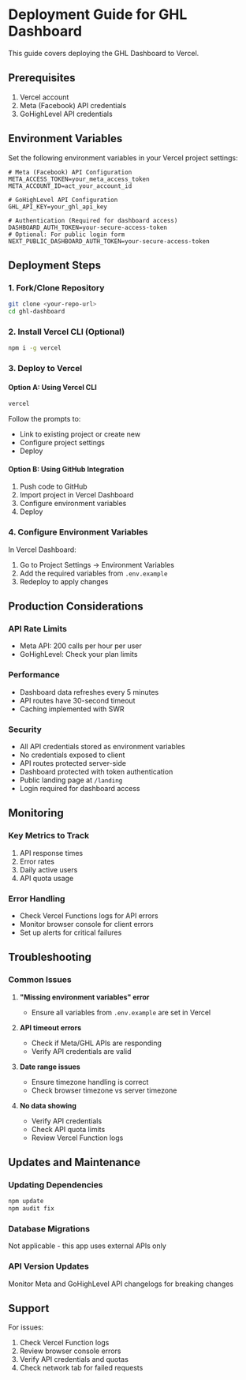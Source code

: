 # Deployment Guide for GHL Dashboard

This guide covers deploying the GHL Dashboard to Vercel.

## Prerequisites

1. Vercel account
2. Meta (Facebook) API credentials
3. GoHighLevel API credentials

## Environment Variables

Set the following environment variables in your Vercel project settings:

```env
# Meta (Facebook) API Configuration
META_ACCESS_TOKEN=your_meta_access_token
META_ACCOUNT_ID=act_your_account_id

# GoHighLevel API Configuration
GHL_API_KEY=your_ghl_api_key

# Authentication (Required for dashboard access)
DASHBOARD_AUTH_TOKEN=your-secure-access-token
# Optional: For public login form
NEXT_PUBLIC_DASHBOARD_AUTH_TOKEN=your-secure-access-token
```

## Deployment Steps

### 1. Fork/Clone Repository
```bash
git clone <your-repo-url>
cd ghl-dashboard
```

### 2. Install Vercel CLI (Optional)
```bash
npm i -g vercel
```

### 3. Deploy to Vercel

#### Option A: Using Vercel CLI
```bash
vercel
```

Follow the prompts to:
- Link to existing project or create new
- Configure project settings
- Deploy

#### Option B: Using GitHub Integration
1. Push code to GitHub
2. Import project in Vercel Dashboard
3. Configure environment variables
4. Deploy

### 4. Configure Environment Variables

In Vercel Dashboard:
1. Go to Project Settings → Environment Variables
2. Add the required variables from `.env.example`
3. Redeploy to apply changes

## Production Considerations

### API Rate Limits
- Meta API: 200 calls per hour per user
- GoHighLevel: Check your plan limits

### Performance
- Dashboard data refreshes every 5 minutes
- API routes have 30-second timeout
- Caching implemented with SWR

### Security
- All API credentials stored as environment variables
- No credentials exposed to client
- API routes protected server-side
- Dashboard protected with token authentication
- Public landing page at `/landing`
- Login required for dashboard access

## Monitoring

### Key Metrics to Track
1. API response times
2. Error rates
3. Daily active users
4. API quota usage

### Error Handling
- Check Vercel Functions logs for API errors
- Monitor browser console for client errors
- Set up alerts for critical failures

## Troubleshooting

### Common Issues

1. **"Missing environment variables" error**
   - Ensure all variables from `.env.example` are set in Vercel

2. **API timeout errors**
   - Check if Meta/GHL APIs are responding
   - Verify API credentials are valid

3. **Date range issues**
   - Ensure timezone handling is correct
   - Check browser timezone vs server timezone

4. **No data showing**
   - Verify API credentials
   - Check API quota limits
   - Review Vercel Function logs

## Updates and Maintenance

### Updating Dependencies
```bash
npm update
npm audit fix
```

### Database Migrations
Not applicable - this app uses external APIs only

### API Version Updates
Monitor Meta and GoHighLevel API changelogs for breaking changes

## Support

For issues:
1. Check Vercel Function logs
2. Review browser console errors
3. Verify API credentials and quotas
4. Check network tab for failed requests